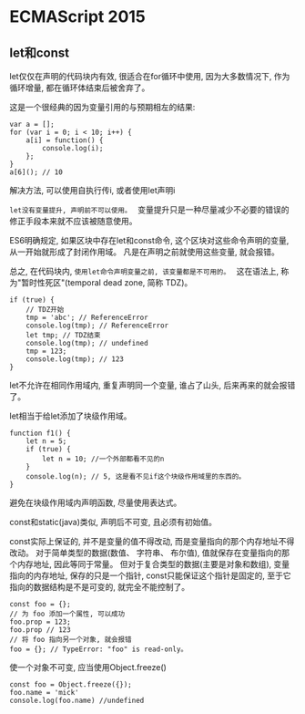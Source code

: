 # ECMAScript 2015

## let和const

let仅仅在声明的代码块内有效, 很适合在for循环中使用, 因为大多数情况下, 作为循环增量, 都在循环体结束后被舍弃了。 

这是一个很经典的因为变量引用的与预期相左的结果: 

    var a = []; 
    for (var i = 0; i < 10; i++) {
        a[i] = function() {
            console.log(i); 
        }; 
    }
    a[6](); // 10

解决方法, 可以使用自执行传i, 或者使用let声明i

 `let没有变量提升, 声明前不可以使用。 ` 变量提升只是一种尽量减少不必要的错误的修正手段本来就不应该被随意使用。 

ES6明确规定, 如果区块中存在let和const命令, 这个区块对这些命令声明的变量, 从一开始就形成了封闭作用域。 凡是在声明之前就使用这些变量, 就会报错。 

总之, 在代码块内, `使用let命令声明变量之前, 该变量都是不可用的。 ` 这在语法上, 称为"暂时性死区"(temporal dead zone, 简称 TDZ)。 

    if (true) {
        // TDZ开始
        tmp = 'abc'; // ReferenceError
        console.log(tmp); // ReferenceError
        let tmp; // TDZ结束
        console.log(tmp); // undefined
        tmp = 123; 
        console.log(tmp); // 123
    }

let不允许在相同作用域内, 重复声明同一个变量, 谁占了山头, 后来再来的就会报错了。 

let相当于给let添加了块级作用域。 

    function f1() {
        let n = 5; 
        if (true) {
            let n = 10; //一个外部都看不见的n
        }
        console.log(n); // 5, 这是看不见if这个块级作用域里的东西的。 
    }

避免在块级作用域内声明函数, 尽量使用表达式。 

const和static(java)类似, 声明后不可变, 且必须有初始值。 

const实际上保证的, 并不是变量的值不得改动, 而是变量指向的那个内存地址不得改动。 对于简单类型的数据(数值、 字符串、 布尔值), 值就保存在变量指向的那个内存地址, 因此等同于常量。 但对于复合类型的数据(主要是对象和数组), 变量指向的内存地址, 保存的只是一个指针, const只能保证这个指针是固定的, 至于它指向的数据结构是不是可变的, 就完全不能控制了。 

    const foo = {}; 
    // 为 foo 添加一个属性, 可以成功
    foo.prop = 123; 
    foo.prop // 123
    // 将 foo 指向另一个对象, 就会报错
    foo = {}; // TypeError: "foo" is read-only。 

使一个对象不可变, 应当使用Object.freeze()

    const foo = Object.freeze({}); 
    foo.name = 'mick'
    console.log(foo.name) //undefined

